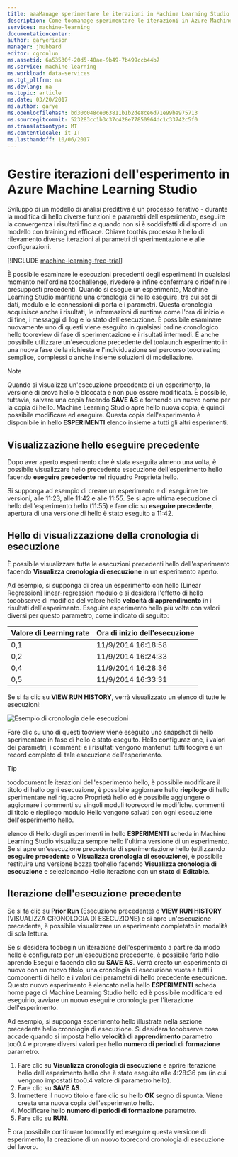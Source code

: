 ```yaml
---
title: aaaManage sperimentare le iterazioni in Machine Learning Studio | Documenti Microsoft
description: Come toomanage sperimentare le iterazioni in Azure Machine Learning Studio
services: machine-learning
documentationcenter: 
author: garyericson
manager: jhubbard
editor: cgronlun
ms.assetid: 6a53530f-20d5-40ae-9b49-7b499ccb44b7
ms.service: machine-learning
ms.workload: data-services
ms.tgt_pltfrm: na
ms.devlang: na
ms.topic: article
ms.date: 03/20/2017
ms.author: garye
ms.openlocfilehash: bd30c048ce063811b1b2de8ce6d71e99ba975713
ms.sourcegitcommit: 523283cc1b3c37c428e77850964dc1c33742c5f0
ms.translationtype: MT
ms.contentlocale: it-IT
ms.lasthandoff: 10/06/2017
---
```

# <a name="manage-experiment-iterations-in-azure-machine-learning-studio"></a>Gestire iterazioni dell'esperimento in Azure Machine Learning Studio
Sviluppo di un modello di analisi predittiva è un processo iterativo - durante la modifica di hello diverse funzioni e parametri dell'esperimento, eseguire la convergenza i risultati fino a quando non si è soddisfatti di disporre di un modello con training ed efficace. Chiave toothis processo è hello di rilevamento diverse iterazioni ai parametri di sperimentazione e alle configurazioni.

[!INCLUDE [machine-learning-free-trial](../../includes/machine-learning-free-trial.md)]

È possibile esaminare le esecuzioni precedenti degli esperimenti in qualsiasi momento nell'ordine toochallenge, rivedere e infine confermare o ridefinire i presupposti precedenti. Quando si esegue un esperimento, Machine Learning Studio mantiene una cronologia di hello eseguire, tra cui set di dati, modulo e le connessioni di porta e i parametri. Questa cronologia acquisisce anche i risultati, le informazioni di runtime come l'ora di inizio e di fine, i messaggi di log e lo stato dell'esecuzione. È possibile esaminare nuovamente uno di questi viene eseguito in qualsiasi ordine cronologico hello tooreview di fase di sperimentazione e i risultati intermedi. È anche possibile utilizzare un'esecuzione precedente del toolaunch esperimento in una nuova fase della richiesta e l'individuazione sul percorso toocreating semplice, complessi o anche insieme soluzioni di modellazione.

> [!NOTE]
> Quando si visualizza un'esecuzione precedente di un esperimento, la versione di prova hello è bloccata e non può essere modificata. È possibile, tuttavia, salvare una copia facendo **SAVE AS** e fornendo un nuovo nome per la copia di hello. Machine Learning Studio apre hello nuova copia, è quindi possibile modificare ed eseguire. Questa copia dell'esperimento è disponibile in hello **ESPERIMENTI** elenco insieme a tutti gli altri esperimenti.
> 
> 

## <a name="viewing-hello-prior-run"></a>Visualizzazione hello eseguire precedente
Dopo aver aperto esperimento che è stata eseguita almeno una volta, è possibile visualizzare hello precedente esecuzione dell'esperimento hello facendo **eseguire precedente** nel riquadro Proprietà hello.

Si supponga ad esempio di creare un esperimento e di eseguirne tre versioni, alle 11:23, alle 11:42 e alle 11:55. Se si apre ultima esecuzione di hello dell'esperimento hello (11:55) e fare clic su **eseguire precedente**, apertura di una versione di hello è stato eseguito a 11:42.

## <a name="viewing-hello-run-history"></a>Hello di visualizzazione della cronologia di esecuzione
È possibile visualizzare tutte le esecuzioni precedenti hello dell'esperimento facendo **Visualizza cronologia di esecuzione** in un esperimento aperto.

Ad esempio, si supponga di crea un esperimento con hello [Linear Regression] [ linear-regression] modulo e si desidera l'effetto di hello tooobserve di modifica del valore hello **velocità di apprendimento** in i risultati dell'esperimento. Eseguire esperimento hello più volte con valori diversi per questo parametro, come indicato di seguito:

| Valore di Learning rate | Ora di inizio dell'esecuzione |
| --- | --- |
| 0,1 |11/9/2014 16:18:58 |
| 0,2 |11/9/2014 16:24:33 |
| 0,4 |11/9/2014 16:28:36 |
| 0,5 |11/9/2014 16:33:31 |

Se si fa clic su **VIEW RUN HISTORY**, verrà visualizzato un elenco di tutte le esecuzioni:

![Esempio di cronologia delle esecuzioni][runhistory]

Fare clic su uno di questi tooview viene eseguito uno snapshot di hello sperimentare in fase di hello è stato eseguito. Hello configurazione, i valori dei parametri, i commenti e i risultati vengono mantenuti tutti toogive è un record completo di tale esecuzione dell'esperimento.

> [!TIP]
> toodocument le iterazioni dell'esperimento hello, è possibile modificare il titolo di hello ogni esecuzione, è possibile aggiornare hello **riepilogo** di hello sperimentare nel riquadro Proprietà hello ed è possibile aggiungere o aggiornare i commenti su singoli moduli toorecord le modifiche. commenti di titolo e riepilogo modulo Hello vengono salvati con ogni esecuzione dell'esperimento hello.
> 
> 

elenco di Hello degli esperimenti in hello **ESPERIMENTI** scheda in Machine Learning Studio visualizza sempre hello l'ultima versione di un esperimento. Se si apre un'esecuzione precedente di sperimentazione hello (utilizzando **eseguire precedente** o **Visualizza cronologia di esecuzione**), è possibile restituire una versione bozza toohello facendo **Visualizza cronologia di esecuzione** e selezionando Hello iterazione con un **stato** di **Editable**.

## <a name="iterating-on-a-previous-run"></a>Iterazione dell'esecuzione precedente 
Se si fa clic su **Prior Run** (Esecuzione precedente) o **VIEW RUN HISTORY** (VISUALIZZA CRONOLOGIA DI ESECUZIONE) e si apre un'esecuzione precedente, è possibile visualizzare un esperimento completato in modalità di sola lettura.

Se si desidera toobegin un'iterazione dell'esperimento a partire da modo hello è configurato per un'esecuzione precedente, è possibile farlo hello aprendo Esegui e facendo clic su **SAVE AS**. Verrà creato un esperimento di nuovo con un nuovo titolo, una cronologia di esecuzione vuota e tutti i componenti di hello e i valori dei parametri di hello precedente esecuzione. Questo nuovo esperimento è elencato nella hello **ESPERIMENTI** scheda home page di Machine Learning Studio hello ed è possibile modificare ed eseguirlo, avviare un nuovo eseguire cronologia per l'iterazione dell'esperimento. 

Ad esempio, si supponga esperimento hello illustrata nella sezione precedente hello cronologia di esecuzione. Si desidera tooobserve cosa accade quando si imposta hello **velocità di apprendimento** parametro too0.4 e provare diversi valori per hello **numero di periodi di formazione** parametro.

1. Fare clic su **Visualizza cronologia di esecuzione** e aprire iterazione hello dell'esperimento hello che è stato eseguito alle 4:28:36 pm (in cui vengono impostati too0.4 valore di parametro hello).
2. Fare clic su **SAVE AS**.
3. Immettere il nuovo titolo e fare clic su hello **OK** segno di spunta. Viene creata una nuova copia dell'esperimento hello.
4. Modificare hello **numero di periodi di formazione** parametro.
5. Fare clic su **RUN**.

È ora possibile continuare toomodify ed eseguire questa versione di esperimento, la creazione di un nuovo toorecord cronologia di esecuzione del lavoro.

<!-- Images -->
[runhistory]:./media/machine-learning-manage-experiment-iterations/viewrunhistory.jpg


<!-- Module References -->
[linear-regression]: https://msdn.microsoft.com/library/azure/31960a6f-789b-4cf7-88d6-2e1152c0bd1a/
